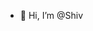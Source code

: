 - 👋 Hi, I’m @Shiv
  

<!---
Sangshiv/Sangshiv is a ✨ special ✨ repository because its `README.md` (this file) appears on your GitHub profile.
You can click the Preview link to take a look at your changes.
--->

